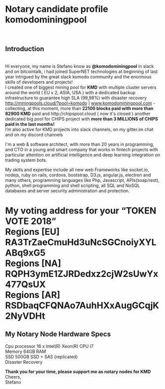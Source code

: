 <h1>Notary candidate profile komodominingpool</h1>
<br>
 <h2> Introduction</h2>
<br>
Hi everyone, my name is Stefano know as <strong>@komodominingpool</strong> in slack and on bitcointalk, i had joined SuperNET technologies at beginning of last year intrigued by the great slack komodo community and the enormous skills of developers and projects!<br>
  I created one of biggest mining pool for <strong>KMD</strong> with multiple cluster servers around the world ( EU x 2, ASIA, USA ) with a dedicated backup infrastructure to guarantee high SLA (99,98%) with disaster recovery <a href="http://miningpools.cloud/?pool=komodo">http://miningpools.cloud/?pool=komodo</a> | <a href="http://www.komodominingpool.com">www.komodominingpool.com</a> -  collecting, at this moment, more than <strong>22100 blocks paid with more than 82900 KMD</strong> paid and http://chipspool.cloud ( now it's closed ) another dedicated big pool for CHIPS project with <strong>more than 3 MILLIONS of CHIPS paid in the last months!</strong><br>
I’m also active for KMD projects into slack channels, on my gitter.im chat and on my discord channels
<p>I'm a web &amp; software architect, with more than 20 years in programming, and CTO in a young and smart company that works in fintech projects with particular attention on artificial intelligence  and deep learning integration on trading system bots.</p>
<p>My skills and expertise include all new web Frameworks like socket.io, nodejs, ruby on rails, cordova, bootstrap, D3.js, angular.js, electron and many others, programming languages like Php, Javascript, APIs(soap/rest), python, shell programming and shell scripting, all SQL and NoSQL databases and server security administration and protection.<br>
</p>
<h1>My voting address for your “TOKEN VOTE 2018”<br>
  Regions [EU] RA3TrZaeCmuHd3uNcSGCnoiyXYLABq9xG5<br>
  Regions [NA] RQPH3ymE1ZJRDedxz2cjW2sUwYx477QsUX<br>
  Regions [AR] RSDbaqCFQNAo7AuhHXxAugGCqjK2NyVDHt<br></h1>
<h2>My Notary Node Hardware Specs</h2>
<p>Cpu processor         16 x Intel(R) Xeon(R) CPU I7 <br>
  Memory                    64GB RAM<br>
  SSD                         500GB SSD + SAS (replicated)<br>
Disaster Recovery</p>
<p><strong>Thank you for your time, please support me as notary nodes for KMD</strong><br>
  Cheers,<br>
Stefano</p>
